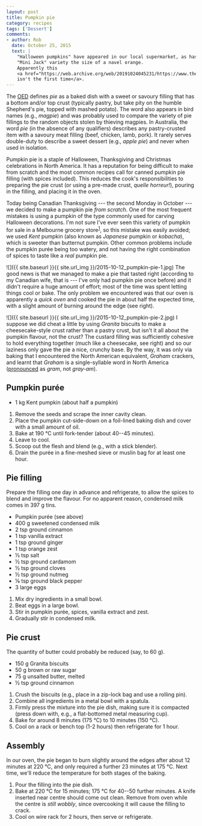 ```yaml
---
layout: post
title: Pumpkin pie
category: recipes
tags: ['Dessert']
comments:
- author: Rob
  date: October 25, 2015
  text: |
    "Halloween pumpkins" have appeared in our local supermarket, as has a
    "Mini Jack" variety the size of a navel orange.
    Apparently this
    <a href="https://web.archive.org/web/20191024045231/https://www.thechronicle.com.au/news/trend-gives-boost/2427735/">
    isn't the first time</a>.
---
```


The [OED](http://www.oxforddictionaries.com/definition/english/pie) defines
*pie* as a baked dish with a sweet or savoury filling that has a bottom and/or
top crust (typically pastry, but take pity on the humble Shepherd's pie,
topped with mashed potato).
The word also appears in bird names (e.g., *magpie*) and was probably used to
compare the variety of pie fillings to the random objects stolen by thieving
magpies.
In Australia, the word *pie* (in the absence of any qualifiers) describes any
pastry-crusted item with a savoury meat filling (beef, chicken, lamb, pork).
It rarely serves double-duty to describe a sweet dessert (e.g., *apple pie*)
and never when used in isolation.

Pumpkin pie is a staple of Halloween, Thanksgiving and Christmas celebrations
in North America.
It has a reputation for being difficult to make from scratch and the most
common recipes call for canned pumpkin pie filling (with spices included).
This reduces the cook's responsibilities to preparing the pie crust (or using
a pre-made crust, *quelle horreur!*), pouring in the filling, and placing it
in the oven.

Today being Canadian Thanksgiving --- the second Monday in October --- we
decided to make a pumpkin pie *from scratch*.
One of the most frequent mistakes is using a pumpkin of the type commonly used
for carving Halloween decorations.
I'm not sure I've ever seen this variety of pumpkin for sale in a Melbourne
grocery store<sup>[1](#comment1)</sup>, so this mistake was easily avoided; we
used *Kent* pumpkin (also known as *Japanese* pumpkin or *kobacha*), which is
sweeter than butternut pumpkin.
Other common problems include the pumpkin purée being too watery, and not
having the right combination of spices to taste like a *real* pumpkin pie.

![]({{ site.baseurl }}{{ site.url_img }}/2015-10-12_pumpkin-pie-1.jpg)
The good news is that we managed to make a pie that tasted right (according to
my Canadian wife, that is --- I've only had pumpkin pie once before) and it
didn't require a huge amount of effort; most of the time was spent letting
things cool or bake.
The only problem we encountered was that our oven is apparently a *quick oven*
and cooked the pie in about half the expected time, with a slight amount of
burning around the edge (see right).

![]({{ site.baseurl }}{{ site.url_img }}/2015-10-12_pumpkin-pie-2.jpg)
I suppose we did cheat a little by using *Granita* biscuits to make a
cheesecake-style crust rather than a pastry crust, but isn't it all about the
pumpkin flavour, not the crust?
The custard filling was sufficiently cohesive to hold everything together
(much like a cheesecake, see right) and so our laziness only gave the pie a
nice, crunchy base.
By the way, it was only via baking that I encountered the North American
equivalent, *Graham* crackers, and learnt that *Graham* is a single-syllable
word in North America
([pronounced](https://en.wiktionary.org/wiki/graham#Pronunciation) as *gram*,
not *gray-am*).

## Pumpkin purée

- 1 kg Kent pumpkin (about half a pumpkin)

1. Remove the seeds and scrape the inner cavity clean.
2. Place the pumpkin cut-side-down on a foil-lined baking dish and cover with
   a small amount of oil.
3. Bake at 190 °C until fork-tender (about 40--45 minutes).
4. Leave to cool.
5. Scoop out the flesh and blend (e.g., with a stick blender).
5. Drain the purée in a fine-meshed sieve or muslin bag for at least one hour.

## Pie filling

Prepare the filling one day in advance and refrigerate, to allow the spices to
blend and improve the flavour.
For no apparent reason, condensed milk comes in 397 g tins.

- Pumpkin purée (see above)
- 400 g sweetened condensed milk
- 2 tsp ground cinnamon
- 1 tsp vanilla extract
- 1 tsp ground ginger
- 1 tsp orange zest
- ½ tsp salt
- ½ tsp ground cardamom
- ½ tsp ground cloves
- ½ tsp ground nutmeg
- ⅛ tsp ground black pepper
- 3 large eggs

1. Mix dry ingredients in a small bowl.
2. Beat eggs in a large bowl.
3. Stir in pumpkin purée, spices, vanilla extract and zest.
4. Gradually stir in condensed milk.

## Pie crust

The quantity of butter could probably be reduced (say, to 60 g).

- 150 g Granita biscuits
- 50 g brown or raw sugar
- 75 g unsalted butter, melted
- ½ tsp ground cinnamon

1. Crush the biscuits (e.g., place in a zip-lock bag and use a rolling pin).
2. Combine all ingredients in a metal bowl with a spatula.
3. Firmly press the mixture into the pie dish, making sure it is compacted
   (press down with, e.g., a flat-bottomed metal measuring cup).
4. Bake for around 8 minutes (175 °C) to 10 minutes (150 °C).
5. Cool on a rack or bench top (1-2 hours) then refrigerate for 1 hour.

## Assembly

In our oven, the pie began to burn slightly around the edges after about 12
minutes at 220 °C, and only required a further 23 minutes at 175 °C.
Next time, we'll reduce the temperature for both stages of the baking.

1. Pour the filling into the pie dish.
2. Bake at 220 °C for 15 minutes; 175 °C for 40--50 further minutes.
   A knife inserted near centre should come out clean.
   Remove from oven while the centre is *still wobbly*, since overcooking it
   will cause the filling to crack.
3. Cool on wire rack for 2 hours, then serve or refrigerate.
